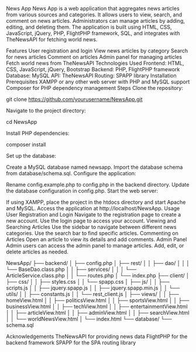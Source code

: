 News App
News App is a web application that aggregates news articles from various sources and categories. It allows users to view, search, and comment on news articles. Administrators can manage articles by adding, editing, and deleting them. The application is built using HTML, CSS, JavaScript, jQuery, PHP, FlightPHP framework, SQL, and integrates with TheNewsAPI for fetching world news.

Features
User registration and login
View news articles by category
Search for news articles
Comment on articles
Admin panel for managing articles
Fetch world news from TheNewsAPI
Technologies Used
Frontend: HTML, CSS, JavaScript, jQuery, Bootstrap
Backend: PHP, FlightPHP framework
Database: MySQL
API: TheNewsAPI
Routing: SPAPP library
Installation
Prerequisites
XAMPP or any other web server with PHP and MySQL support
Composer for PHP dependency management
Steps
Clone the repository:

git clone https://github.com/yourusername/NewsApp.git

Navigate to the project directory:

cd NewsApp

Install PHP dependencies:

composer install

Set up the database:

Create a MySQL database named newsapp.
Import the database schema from database/schema.sql.
Configure the application:

Rename config.example.php to config.php in the backend directory.
Update the database configuration in config.php.
Start the web server:

If using XAMPP, place the project in the htdocs directory and start Apache and MySQL.
Access the application at http://localhost/NewsApp.
Usage
User Registration and Login
Navigate to the registration page to create a new account.
Use the login page to access your account.
Viewing and Searching Articles
Use the sidebar to navigate between different news categories.
Use the search bar to find specific articles.
Commenting on Articles
Open an article to view its details and add comments.
Admin Panel
Admin users can access the admin panel to manage articles.
Add, edit, or delete articles as needed.

NewsApp/
├── backend/
│   ├── config.php
│   ├── rest/
│   │   ├── dao/
│   │   │   └── BaseDao.class.php
│   │   ├── services/
│   │   │   └── ArticleService.class.php
│   │   └── routes.php
│   └── index.php
├── client/
│   ├── css/
│   │   ├── styles.css
│   │   └── spapp.css
│   ├── js/
│   │   ├── scripts.js
│   │   ├── jquery.spapp.js
│   │   ├── jquery.spapp.min.js
│   │   └── utils/
│   │       ├── constants.js
│   │       └── rest_client.js
│   ├── views/
│   │   ├── homeView.html
│   │   ├── politicsView.html
│   │   ├── sportsView.html
│   │   ├── businessView.html
│   │   ├── techView.html
│   │   ├── entertainmentView.html
│   │   ├── articleView.html
│   │   ├── adminView.html
│   │   ├── searchView.html
│   │   └── worldNewsView.html
│   └── index.html
└── database/
    └── schema.sql

Acknowledgements
TheNewsAPI for providing news data
FlightPHP for the backend framework
SPAPP for the SPA routing library
